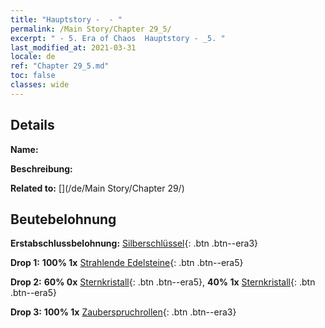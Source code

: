 ```yaml
---
title: "Hauptstory -  - "
permalink: /Main Story/Chapter 29_5/
excerpt: " - 5. Era of Chaos  Hauptstory - _5. "
last_modified_at: 2021-03-31
locale: de
ref: "Chapter 29_5.md"
toc: false
classes: wide
---
```


## Details

 **Name:** 

 **Beschreibung:** 

 **Related to:** [](/de/Main Story/Chapter 29/)

## Beutebelohnung

 **Erstabschlussbelohnung:** [Silberschlüssel](/de/Items/con_693/){: .btn .btn--era3}

 **Drop 1:** **100% 1x** [Strahlende Edelsteine](/de/Items/mat_100/){: .btn .btn--era5}

 **Drop 2:** **60% 0x** [Sternkristall](/de/Items/mat_94/){: .btn .btn--era5}, **40% 1x** [Sternkristall](/de/Items/mat_94/){: .btn .btn--era5}

 **Drop 3:** **100% 1x** [Zauberspruchrollen](/de/Items/con_694/){: .btn .btn--era3}

